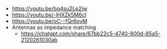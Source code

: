 - https://youtu.be/bq4su2Lp2iw
- https://youtu.be/-lHXZk5M6cI
- https://youtu.be/oC--fQr6ovM
- Antennas as impedance matching
	- https://chatgpt.com/share/67bb22c5-4740-800d-85a5-2120261030ab